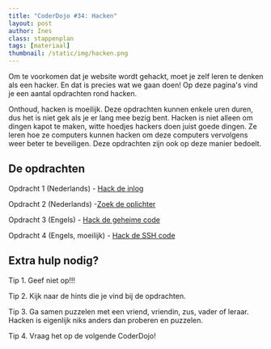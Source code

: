 ```yaml
---
title: "CoderDojo #34: Hacken"
layout: post
author: Ines
class: stappenplan
tags: [materiaal]
thumbnail: /static/img/hacken.png
---
```


Om te voorkomen dat je website wordt gehackt, moet je zelf leren te denken als een hacker. En dat is precies wat we gaan doen! Op deze pagina's vind je een aantal opdrachten rond hacken.

Onthoud, hacken is moeilijk. Deze opdrachten kunnen enkele uren duren, dus het is niet gek als je er lang mee bezig bent. Hacken is niet alleen om dingen kapot te maken, witte hoedjes hackers doen juist goede dingen. Ze leren hoe ze computers kunnen hacken om deze computers vervolgens weer beter te beveiligen. Deze opdrachten zijn ook op deze manier bedoelt.

## De opdrachten

Opdracht 1 (Nederlands) - [Hack de inlog](https://loginmistakes.lab.hackintheclass.nl/login1.php)

Opdracht 2 (Nederlands) -[Zoek de oplichter](https://www.specialagents.nl/)

Opdracht 3 (Engels) - [Hack de geheime code ](https://hidden-codes.lab.hackintheclass.nl/login1.php)

Opdracht 4 (Engels, moeilijk) - [Hack de SSH code](https://overthewire.org/wargames/bandit/bandit0.html)

## Extra hulp nodig?

Tip 1. Geef niet op!!!

Tip 2. Kijk naar de hints die je vind bij de opdrachten.

Tip 3. Ga samen puzzelen met een vriend, vriendin, zus, vader of leraar. Hacken is eigenlijk niks anders dan proberen en puzzelen.

Tip 4. Vraag het op de volgende CoderDojo!
